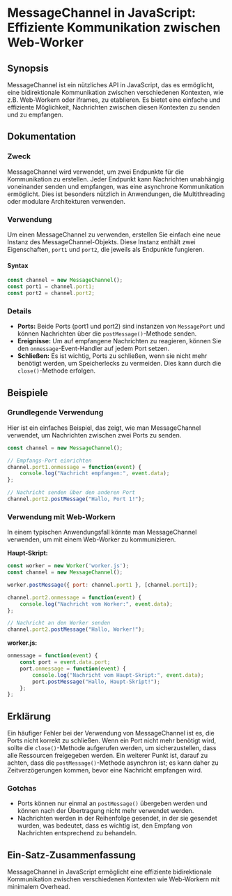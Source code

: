 <!--
Meta Description: # MessageChannel in JavaScript: Effiziente Kommunikation zwischen Web-Worker ## Synopsis MessageChannel ist ein nützliches API in JavaScript, das es e...
Meta Keywords: messagechannel, channel, worker, port, event
-->

# MessageChannel in JavaScript: Effiziente Kommunikation zwischen Web-Worker

## Synopsis
MessageChannel ist ein nützliches API in JavaScript, das es ermöglicht, eine bidirektionale Kommunikation zwischen verschiedenen Kontexten, wie z.B. Web-Workern oder iframes, zu etablieren. Es bietet eine einfache und effiziente Möglichkeit, Nachrichten zwischen diesen Kontexten zu senden und zu empfangen.

## Dokumentation
### Zweck
MessageChannel wird verwendet, um zwei Endpunkte für die Kommunikation zu erstellen. Jeder Endpunkt kann Nachrichten unabhängig voneinander senden und empfangen, was eine asynchrone Kommunikation ermöglicht. Dies ist besonders nützlich in Anwendungen, die Multithreading oder modulare Architekturen verwenden.

### Verwendung
Um einen MessageChannel zu verwenden, erstellen Sie einfach eine neue Instanz des MessageChannel-Objekts. Diese Instanz enthält zwei Eigenschaften, `port1` und `port2`, die jeweils als Endpunkte fungieren.

#### Syntax
```javascript
const channel = new MessageChannel();
const port1 = channel.port1;
const port2 = channel.port2;
```

### Details
- **Ports:** Beide Ports (port1 und port2) sind instanzen von `MessagePort` und können Nachrichten über die `postMessage()`-Methode senden.
- **Ereignisse:** Um auf empfangene Nachrichten zu reagieren, können Sie den `onmessage`-Event-Handler auf jedem Port setzen.
- **Schließen:** Es ist wichtig, Ports zu schließen, wenn sie nicht mehr benötigt werden, um Speicherlecks zu vermeiden. Dies kann durch die `close()`-Methode erfolgen.

## Beispiele
### Grundlegende Verwendung
Hier ist ein einfaches Beispiel, das zeigt, wie man MessageChannel verwendet, um Nachrichten zwischen zwei Ports zu senden.

```javascript
const channel = new MessageChannel();

// Empfangs-Port einrichten
channel.port1.onmessage = function(event) {
    console.log("Nachricht empfangen:", event.data);
};

// Nachricht senden über den anderen Port
channel.port2.postMessage("Hallo, Port 1!");
```

### Verwendung mit Web-Workern
In einem typischen Anwendungsfall könnte man MessageChannel verwenden, um mit einem Web-Worker zu kommunizieren.

**Haupt-Skript:**
```javascript
const worker = new Worker('worker.js');
const channel = new MessageChannel();

worker.postMessage({ port: channel.port1 }, [channel.port1]);

channel.port2.onmessage = function(event) {
    console.log("Nachricht vom Worker:", event.data);
};

// Nachricht an den Worker senden
channel.port2.postMessage("Hallo, Worker!");
```

**worker.js:**
```javascript
onmessage = function(event) {
    const port = event.data.port;
    port.onmessage = function(event) {
        console.log("Nachricht vom Haupt-Skript:", event.data);
        port.postMessage("Hallo, Haupt-Skript!");
    };
};
```

## Erklärung
Ein häufiger Fehler bei der Verwendung von MessageChannel ist es, die Ports nicht korrekt zu schließen. Wenn ein Port nicht mehr benötigt wird, sollte die `close()`-Methode aufgerufen werden, um sicherzustellen, dass alle Ressourcen freigegeben werden. Ein weiterer Punkt ist, darauf zu achten, dass die `postMessage()`-Methode asynchron ist; es kann daher zu Zeitverzögerungen kommen, bevor eine Nachricht empfangen wird.

### Gotchas
- Ports können nur einmal an `postMessage()` übergeben werden und können nach der Übertragung nicht mehr verwendet werden.
- Nachrichten werden in der Reihenfolge gesendet, in der sie gesendet wurden, was bedeutet, dass es wichtig ist, den Empfang von Nachrichten entsprechend zu behandeln.

## Ein-Satz-Zusammenfassung
MessageChannel in JavaScript ermöglicht eine effiziente bidirektionale Kommunikation zwischen verschiedenen Kontexten wie Web-Workern mit minimalem Overhead.